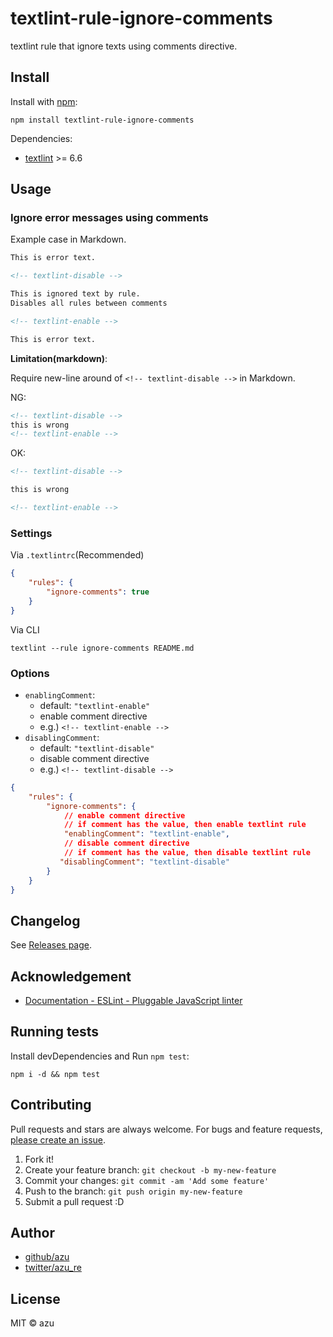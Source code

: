 # textlint-rule-ignore-comments

textlint rule that ignore texts using comments directive.

## Install

Install with [npm](https://www.npmjs.com/):

    npm install textlint-rule-ignore-comments

Dependencies:

- [textlint](http://textlint.github.io/ "textlint") >= 6.6

## Usage

### Ignore error messages using comments

Example case in Markdown.

```markdown
This is error text.

<!-- textlint-disable -->

This is ignored text by rule.
Disables all rules between comments

<!-- textlint-enable -->

This is error text.
```

**Limitation(markdown)**:

Require new-line around of `<!-- textlint-disable -->` in Markdown.

NG:

```markdown
<!-- textlint-disable -->
this is wrong
<!-- textlint-enable -->
```

OK:

```markdown
<!-- textlint-disable -->

this is wrong

<!-- textlint-enable -->
```

### Settings

Via `.textlintrc`(Recommended)


```json
{
    "rules": {
        "ignore-comments": true
    }
}
```

Via CLI

```
textlint --rule ignore-comments README.md
```

### Options

- `enablingComment`:
    - default: `"textlint-enable"` 
    - enable comment directive
    - e.g.) `<!-- textlint-enable -->`
- `disablingComment`:
    - default: `"textlint-disable"` 
    - disable comment directive
    - e.g.) `<!-- textlint-disable -->`

```json
{
    "rules": {
        "ignore-comments": {
            // enable comment directive
            // if comment has the value, then enable textlint rule
            "enablingComment": "textlint-enable",
            // disable comment directive
            // if comment has the value, then disable textlint rule
           "disablingComment": "textlint-disable"
        }
    }
}
```



## Changelog

See [Releases page](https://github.com/azu/textlint-rule-ignore-comments/releases).

## Acknowledgement

- [Documentation - ESLint - Pluggable JavaScript linter](http://eslint.org/docs/user-guide/configuring#disabling-rules-with-inline-comments "Documentation - ESLint - Pluggable JavaScript linter")

## Running tests

Install devDependencies and Run `npm test`:

    npm i -d && npm test

## Contributing

Pull requests and stars are always welcome.
For bugs and feature requests, [please create an issue](https://github.com/azu/textlint-rule-ignore-comments/issues).

1. Fork it!
2. Create your feature branch: `git checkout -b my-new-feature`
3. Commit your changes: `git commit -am 'Add some feature'`
4. Push to the branch: `git push origin my-new-feature`
5. Submit a pull request :D

## Author

- [github/azu](https://github.com/azu)
- [twitter/azu_re](http://twitter.com/azu_re)

## License

MIT © azu
